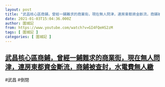 ```yaml
---
layout: post
title: "武昌核心區商鋪，曾經一鋪難求的商業街，現在無人問津，連房東都資金斷流，商鋪被查封，水電費無人繳"
date: 2021-01-03T15:04:36.000Z
author: 圍城記
from: https://www.youtube.com/watch?v=GI4FQeHS2zM
tags: [ 圍城記 ]
categories: [ 圍城記 ]
---
```

<!--1609686276000-->
[武昌核心區商鋪，曾經一鋪難求的商業街，現在無人問津，連房東都資金斷流，商鋪被查封，水電費無人繳](https://www.youtube.com/watch?v=GI4FQeHS2zM)
------

<div>
#武昌 #倒閉
</div>
